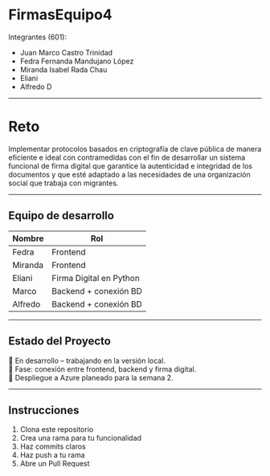 # FirmasEquipo4

Integrantes (601):
- Juan Marco Castro Trinidad
- Fedra Fernanda Mandujano López
- Miranda Isabel Rada Chau
- Eliani
- Alfredo D

---

# Reto
Implementar protocolos basados en criptografía de clave pública de manera eficiente e ideal con contramedidas con el fin de desarrollar un sistema funcional de firma digital que garantice la autenticidad e integridad de los documentos y que esté adaptado a las necesidades de una organización social que trabaja con migrantes.

---

##  Equipo de desarrollo

| Nombre             | Rol                         |
|--------------------|-----------------------------|
| Fedra              | Frontend                    |
| Miranda            | Frontend                    |
| Eliani             | Firma Digital en Python     |
| Marco              | Backend + conexión BD       |
| Alfredo            | Backend + conexión BD       |

---

## Estado del Proyecto

🔨 En desarrollo – trabajando en la versión local.  
🧪 Fase: conexión entre frontend, backend y firma digital.  
🚀 Despliegue a Azure planeado para la semana 2.

---

## Instrucciones

1. Clona este repositorio
2. Crea una rama para tu funcionalidad
3. Haz commits claros
4. Haz push a tu rama
5. Abre un Pull Request

